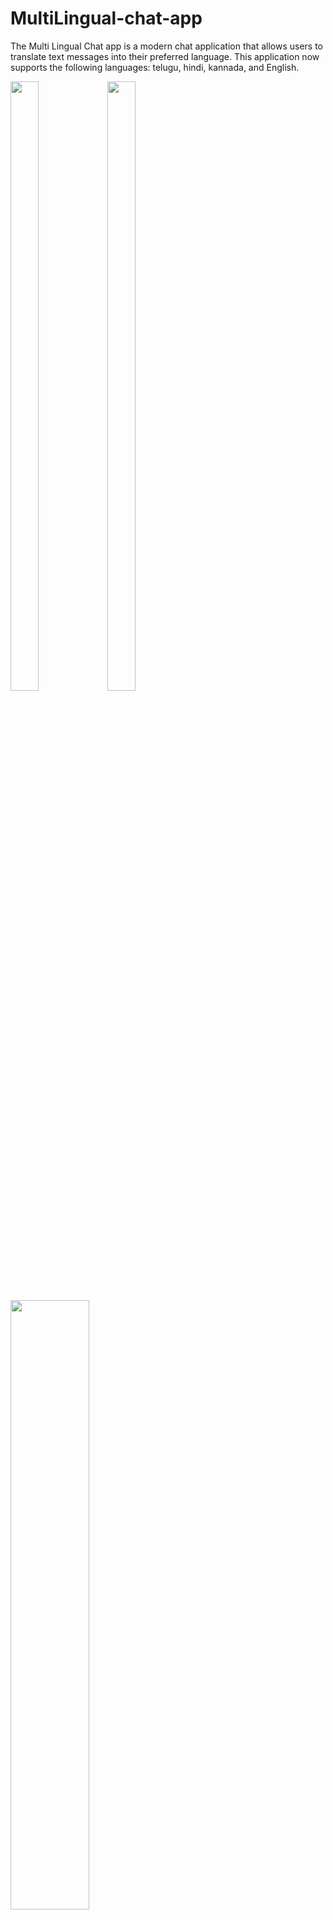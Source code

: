 # MultiLingual-chat-app
The Multi Lingual Chat app is a modern chat application that allows users to translate text messages into their preferred language. This application now supports the following languages: telugu, hindi, kannada, and English.
<p float="left">
<img src="https://user-images.githubusercontent.com/65599992/149920476-220aec72-1f9a-402a-a044-c9f196d2839f.png" width=30% height=50%>
<img src="https://user-images.githubusercontent.com/65599992/149920476-220aec72-1f9a-402a-a044-c9f196d2839f.png" width=30% height=50%>
<img src="https://user-images.githubusercontent.com/65599992/149920628-03b49c11-9532-4353-8a69-2ff9123ab593.png" width=50% height=50%>

</p>
